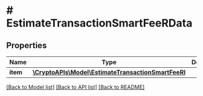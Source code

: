 # # EstimateTransactionSmartFeeRData

## Properties

Name | Type | Description | Notes
------------ | ------------- | ------------- | -------------
**item** | [**\CryptoAPIs\Model\EstimateTransactionSmartFeeRI**](EstimateTransactionSmartFeeRI.md) |  |

[[Back to Model list]](../../README.md#models) [[Back to API list]](../../README.md#endpoints) [[Back to README]](../../README.md)
